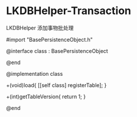 LKDBHelper-Transaction
======================

LKDBHelper 添加事物批处理


#import "BasePersistenceObject.h"

@interface class : BasePersistenceObject

@end

@implementation class

+(void)load{
    [[self class] registerTable];
}

+(int)getTableVersion{
    return 1;
}

@end
